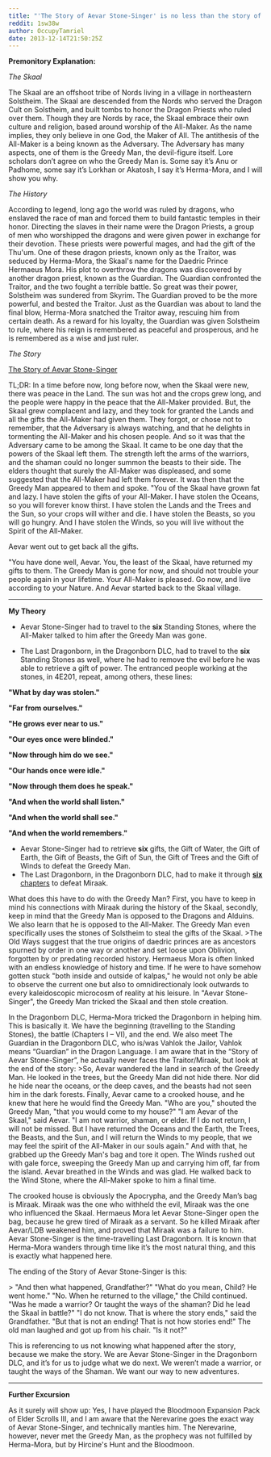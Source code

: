 ```yaml
---
title: "'The Story of Aevar Stone-Singer' is no less than the story of Herma-Mora and the time-travelling Last Dragonborn in 4E201."
reddit: 1sw38w
author: OccupyTamriel
date: 2013-12-14T21:50:25Z
---
```



**Premonitory Explanation:**

*The Skaal*

The Skaal are an offshoot tribe of Nords living in a village in northeastern Solstheim. The Skaal are descended from the Nords who served the Dragon Cult on Solstheim, and built tombs to honor the Dragon Priests who ruled over them. 
Though they are Nords by race, the Skaal embrace their own culture and religion, based around worship of the All-Maker. As the name implies, they only believe in one God, the Maker of All. The antithesis of the All-Maker is a being known as the Adversary. The Adversary has many aspects, one of them is the Greedy Man, the devil-figure itself. Lore scholars don’t agree on who the Greedy Man is. Some say it’s Anu or Padhome, some say it’s Lorkhan or Akatosh, I say it’s Herma-Mora, and I will show you why.

*The History*

According to legend, long ago the world was ruled by dragons, who enslaved the race of man and forced them to build fantastic temples in their honor. Directing the slaves in their name were the Dragon Priests, a group of men who worshipped the dragons and were given power in exchange for their devotion. These priests were powerful mages, and had the gift of the Thu'um. One of these dragon priests, known only as the Traitor, was seduced by Herma-Mora, the Skaal's name for the Daedric Prince Hermaeus Mora. His plot to overthrow the dragons was discovered by another dragon priest, known as the Guardian. The Guardian confronted the Traitor, and the two fought a terrible battle. So great was their power, Solstheim was sundered from Skyrim. The Guardian proved to be the more powerful, and bested the Traitor. Just as the Guardian was about to land the final blow, Herma-Mora snatched the Traitor away, rescuing him from certain death. As a reward for his loyalty, the Guardian was given Solstheim to rule, where his reign is remembered as peaceful and prosperous, and he is remembered as a wise and just ruler.

*The Story*

[The Story of Aevar Stone-Singer](http://www.uesp.net/wiki/Lore:Aevar_Stone-Singer)


TL;DR: In a time before now, long before now, when the Skaal were new, there was peace in the Land. The sun was hot and the crops grew long, and the people were happy in the peace that the All-Maker provided. But, the Skaal grew complacent and lazy, and they took for granted the Lands and all the gifts the All-Maker had given them. They forgot, or chose not to remember, that the Adversary is always watching, and that he delights in tormenting the All-Maker and his chosen people. And so it was that the Adversary came to be among the Skaal. It came to be one day that the powers of the Skaal left them. The strength left the arms of the warriors, and the shaman could no longer summon the beasts to their side. The elders thought that surely the All-Maker was displeased, and some suggested that the All-Maker had left them forever. It was then that the Greedy Man appeared to them and spoke. "You of the Skaal have grown fat and lazy. I have stolen the gifts of your All-Maker. I have stolen the Oceans, so you will forever know thirst. I have stolen the Lands and the Trees and the Sun, so your crops will wither and die. I have stolen the Beasts, so you will go hungry. And I have stolen the Winds, so you will live without the Spirit of the All-Maker.

Aevar went out to get back all the gifts.

"You have done well, Aevar. You, the least of the Skaal, have returned my gifts to them. The Greedy Man is gone for now, and should not trouble your people again in your lifetime. Your All-Maker is pleased. Go now, and live according to your Nature. And Aevar started back to the Skaal village.
_________

**My Theory**

- Aevar Stone-Singer had to travel to the **six** Standing Stones, where the All-Maker talked to him after the Greedy Man was gone.

- The Last Dragonborn, in the Dragonborn DLC, had to travel to the **six** Standing Stones as well, where he had to remove the evil before he was able to retrieve a gift of power.
The entranced people working at the stones, in 4E201, repeat, among others, these lines:

**"What by day was stolen."**

**"Far from ourselves."**

**"He grows ever near to us."**

**"Our eyes once were blinded."**

**"Now through him do we see."**

**"Our hands once were idle."**

**"Now through them does he speak."**

**"And when the world shall listen."**

**"And when the world shall see."**

**"And when the world remembers."**

- Aevar Stone-Singer had to retrieve **six** gifts, the Gift of Water, the Gift of Earth, the Gift of Beasts, the Gift of Sun, the Gift of Trees and the Gift of Winds to defeat the Greedy Man.
- The Last Dragonborn, in the Dragonborn DLC, had to make it through [**six** chapters]( http://www.uesp.net/wiki/Dragonborn:At_the_Summit_of_Apocrypha)  to defeat Miraak.

What does this have to do with the Greedy Man? First, you have to keep in mind his connections with Miraak during the history of the Skaal, secondly, keep in mind that the Greedy Man is opposed to the Dragons and Alduins. We also learn that he is opposed to the All-Maker. The Greedy Man even specifically uses the stones of Solstheim to steal the gifts of the Skaal.
&gt;The Old Ways suggest that the true origins of daedric princes are as ancestors spurned by order in one way or another and set loose upon Oblivion, forgotten by or predating recorded history. Hermaeus Mora is often linked with an endless knowledge of history and time. If he were to have somehow gotten stuck "both inside and outside of kalpas," he would not only be able to observe the current one but also to omnidirectionaly look outwards to every kaleidoscopic microcosm of reality at his leisure. 
In "Aevar Stone-Singer", the Greedy Man tricked the Skaal and then stole creation.

In the Dragonborn DLC, Herma-Mora tricked the Dragonborn in helping him.
This is basically it. We have the beginning (travelling to the Standing Stones), the battle (Chapters I – VI), and the end. We also meet The Guardian in the Dragonborn DLC, who is/was Vahlok the Jailor, Vahlok means “Guardian” in the Dragon Language.
I am aware that in the “Story of Aevar Stone-Singer”, he actually never faces the Traitor/Miraak, but look at the end of the story:
&gt;So, Aevar wandered the land in search of the Greedy Man. He looked in the trees, but the Greedy Man did not hide there. Nor did he hide near the oceans, or the deep caves, and the beasts had not seen him in the dark forests. Finally, Aevar came to a crooked house, and he knew that here he would find the Greedy Man.
"Who are you," shouted the Greedy Man, "that you would come to my house?"
"I am Aevar of the Skaal," said Aevar. "I am not warrior, shaman, or elder. If I do not return, I will not be missed. But I have returned the Oceans and the Earth, the Trees, the Beasts, and the Sun, and I will return the Winds to my people, that we may feel the spirit of the All-Maker in our souls again."
And with that, he grabbed up the Greedy Man's bag and tore it open. The Winds rushed out with gale force, sweeping the Greedy Man up and carrying him off, far from the island. Aevar breathed in the Winds and was glad. He walked back to the Wind Stone, where the All-Maker spoke to him a final time.

The crooked house is obviously the Apocrypha, and the Greedy Man’s bag is Miraak. Miraak was the one who withheld the evil, Miraak was the one who influenced the Skaal. Hermaeus Mora let Aevar Stone-Singer open the bag, because he grew tired of Miraak as a servant.
So he killed Miraak after Aevar/LDB weakened him, and proved that Miraak was a failure to him. Aevar Stone-Singer is the time-travelling Last Dragonborn. It is known that Herma-Mora wanders through time like it’s the most natural thing, and this is exactly what happened here. 

The ending of the Story of Aevar Stone-Singer is this:

&gt; "And then what happened, Grandfather?"
"What do you mean, Child? He went home."
"No. When he returned to the village," the Child continued. "Was he made a warrior? Or taught the ways of the shaman? Did he lead the Skaal in battle?"
"I do not know. That is where the story ends," said the Grandfather.
"But that is not an ending! That is not how stories end!"
The old man laughed and got up from his chair.
"Is it not?"

This is referencing to us not knowing what happened after the story, because we make the story. We are Aevar Stone-Singer in the Dragonborn DLC, and it’s for us to judge what we do next. We weren’t made a warrior, or taught the ways of the Shaman. We want our way to new adventures.

___________

**Further Excursion**

As it surely will show up: Yes, I have played the Bloodmoon Expansion Pack of Elder Scrolls III, and I am aware that the Nerevarine goes the exact way of Aevar Stone-Singer, and technically mantles him. The Nerevarine, however, never met the Greedy Man, as the prophecy was not fulfilled by Herma-Mora, but by Hircine's Hunt and the Bloodmoon.

